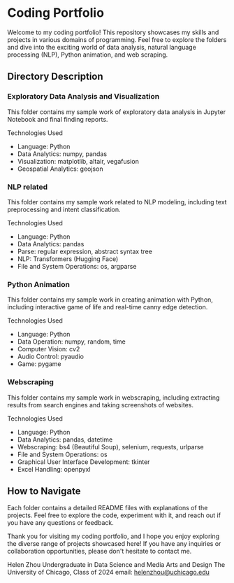 # Coding Portfolio
Welcome to my coding portfolio! This repository showcases my skills and projects in various domains of programming. Feel free to explore the folders and dive into the exciting world of data analysis, natural language processing (NLP), Python animation, and web scraping.


## Directory Description
### Exploratory Data Analysis and Visualization
This folder contains my sample work of exploratory data analysis in Jupyter Notebook and final finding reports.

Technologies Used
* Language: Python
* Data Analytics: numpy, pandas
* Visualization: matplotlib, altair, vegafusion
* Geospatial Analytics: geojson

### NLP related
This folder contains my sample work related to NLP modeling, including text preprocessing and intent classification.

Technologies Used
* Language: Python
* Data Analytics: pandas
* Parse: regular expression, abstract syntax tree
* NLP: Transformers (Hugging Face)
* File and System Operations: os, argparse

### Python Animation
This folder contains my sample work in creating animation with Python, including interactive game of life and real-time canny edge detection.

Technologies Used
* Language: Python
* Data Operation: numpy, random, time
* Computer Vision: cv2
* Audio Control: pyaudio
* Game: pygame

### Webscraping
This folder contains my sample work in webscraping, including extracting results from search engines and taking screenshots of websites.

Technologies Used
* Language: Python
* Data Analytics: pandas, datetime
* Webscraping: bs4 (Beautiful Soup), selenium, requests, urlparse
* File and System Operations: os
* Graphical User Interface Development: tkinter
* Excel Handling: openpyxl


## How to Navigate
Each folder contains a detailed README files with explanations of the projects. Feel free to explore the code, experiment with it, and reach out if you have any questions or feedback.


Thank you for visiting my coding portfolio, and I hope you enjoy exploring the diverse range of projects showcased here! If you have any inquiries or collaboration opportunities, please don't hesitate to contact me.


Helen Zhou
Undergraduate in Data Science and Media Arts and Design
The University of Chicago, Class of 2024
email: helenzhou@uchicago.edu